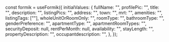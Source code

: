 const formik = useFormik({
initialValues: {
fullName: "",
profilePic: "",
title: "",
description: "",
listingPics: "",
address: "",
town: "",
mrt: "",
amenities: "",
listingTags: [""],
wholeUnitOrRoomOnly: "",
roomType: "",
bathroomType: "",
genderPreference: "",
apartmentType: "",
apartmentRoomTypes: "",
securityDeposit: null,
rentPerMonth: null,
availability: "",
stayLength: "",
propertyDescription: "",
occupantdescription: "",
},
});
